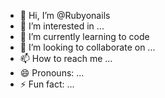 - 👋 Hi, I’m @Rubyonails
- 👀 I’m interested in ...
- 🌱 I’m currently learning to code
- 💞️ I’m looking to collaborate on ...
- 📫 How to reach me ...
- 😄 Pronouns: ...
- ⚡ Fun fact: ...

<!---
Rubyonails/Rubyonails is a ✨ special ✨ repository because its `README.md` (this file) appears on your GitHub profile.
You can click the Preview link to take a look at your changes.
--->
